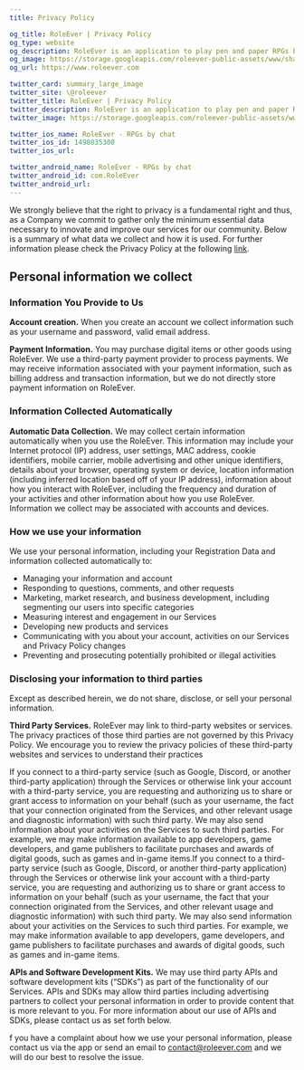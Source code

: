 ```yaml
---
title: Privacy Policy

og_title: RoleEver | Privacy Policy
og_type: website
og_description: RoleEver is an application to play pen and paper RPGs by chat on your smartphone. All the necessary tools to play at your fingertips. Game chat, character sheets, dice rolls, custom game systems, d&d 5e integrations and much more. RoleEver is available both on iOS and Android!
og_image: https://storage.googleapis.com/roleever-public-assets/www/share.jpg
og_url: https://www.roleever.com

twitter_card: summary_large_image
twitter_site: \@roleever
twitter_title: RoleEver | Privacy Policy
twitter_description: RoleEver is an application to play pen and paper RPGs by chat on your smartphone. All the necessary tools to play at your fingertips. Game chat, character sheets, dice rolls, custom game systems, d&d 5e integrations and much more. RoleEver is available both on iOS and Android!
twitter_image: https://storage.googleapis.com/roleever-public-assets/www/share.jpg

twitter_ios_name: RoleEver - RPGs by chat
twitter_ios_id: 1498035308
twitter_ios_url:

twitter_android_name: RoleEver - RPGs by chat
twitter_android_id: com.RoleEver
twitter_android_url:
---
```


We strongly believe that the right to privacy is a fundamental right and thus, as a Company we commit to gather only the minimum essential data necessary to innovate and improve our services for our community. Below is a summary of what data we collect and how it is used. For further information please check the Privacy Policy at the following [link](https://www.iubenda.com/privacy-policy/50229417/full-legal).

## Personal information we collect

### Information You Provide to Us

**Account creation.** When you create an account we collect information such as your username and password, valid email address.

**Payment Information.** You may purchase digital items or other goods using RoleEver. We use a third-party payment provider to process payments. We may receive information associated with your payment information, such as billing address and transaction information, but we do not directly store payment information on RoleEver.

### Information Collected Automatically

**Automatic Data Collection.** We may collect certain information automatically when you use the RoleEver. This information may include your Internet protocol (IP) address, user settings, MAC address, cookie identifiers, mobile carrier, mobile advertising and other unique identifiers, details about your browser, operating system or device, location information (including inferred location based off of your IP address), information about how you interact with RoleEver, including the frequency and duration of your activities and other information about how you use RoleEver. Information we collect may be associated with accounts and devices.

### How we use your information

We use your personal information, including your Registration Data and information collected automatically to:

<ul>
    <li>Managing your information and account</li>
    <li>Responding to questions, comments, and other requests</li>
    <li>Marketing, market research, and business development, including segmenting our users into specific categories</li>
    <li>Measuring interest and engagement in our Services </li>
    <li>Developing new products and services</li>
    <li>Communicating with you about your account, activities on our Services and Privacy Policy changes</li>
    <li>Preventing and prosecuting potentially prohibited or illegal activities</li>
</ul>

### Disclosing your information to third parties

Except as described herein, we do not share, disclose, or sell your personal information.

**Third Party Services.** RoleEver may link to third-party websites or services. The privacy practices of those third parties are not governed by this Privacy Policy. We encourage you to review the privacy policies of these third-party websites and services to understand their practices

If you connect to a third-party service (such as Google, Discord, or another third-party application) through the Services or otherwise link your account with a third-party service, you are requesting and authorizing us to share or grant access to information on your behalf (such as your username, the fact that your connection originated from the Services, and other relevant usage and diagnostic information) with such third party. We may also send information about your activities on the Services to such third parties. For example, we may make information available to app developers, game developers, and game publishers to facilitate purchases and awards of digital goods, such as games and in-game items.If you connect to a third-party service (such as Google, Discord, or another third-party application) through the Services or otherwise link your account with a third-party service, you are requesting and authorizing us to share or grant access to information on your behalf (such as your username, the fact that your connection originated from the Services, and other relevant usage and diagnostic information) with such third party. We may also send information about your activities on the Services to such third parties. For example, we may make information available to app developers, game developers, and game publishers to facilitate purchases and awards of digital goods, such as games and in-game items.

**APIs and Software Development Kits.** We may use third party APIs and software development kits (“SDKs”) as part of the functionality of our Services. APIs and SDKs may allow third parties including advertising partners to collect your personal information in order to provide content that is more relevant to you. For more information about our use of APIs and SDKs, please contact us as set forth below.

f you have a complaint about how we use your personal information, please contact us via the app or send an email to [contact@roleever.com](mailto:contact@roleever.com) and we will do our best to resolve the issue.
